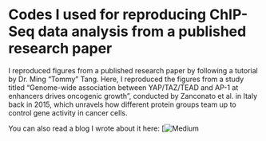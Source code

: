 # Codes I used for reproducing ChIP-Seq data analysis from a published research paper

I reproduced figures from a published research paper by following a tutorial by Dr. Ming “Tommy” Tang. Here, I reproduced the figures from a study titled “Genome-wide association between YAP/TAZ/TEAD and AP-1 at enhancers drives oncogenic growth”, conducted by Zanconato et al. in Italy back in 2015, which unravels how different protein groups team up to control gene activity in cancer cells.

You can also read a blog I wrote about it here: [![Medium](https://medium.com/@iamaayushojha/reproducing-research-papers-and-surviving-chip-seq-4328ccfaff06?source=friends_link&sk=7ce4864e86c33af056fdea6449b20ba4)
